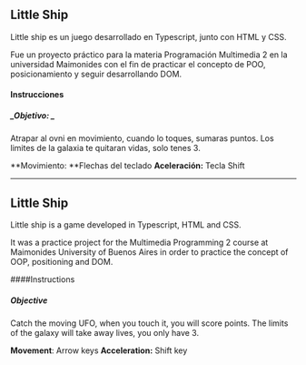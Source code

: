 ## Little Ship

Little ship es un juego desarrollado en Typescript, junto con HTML y CSS.

Fue un proyecto práctico para la materia Programación Multimedia 2 en la universidad Maimonides con el fin de practicar el concepto de POO, posicionamiento y seguir desarrollando DOM.

#### Instrucciones

##### _Objetivo: _

Atrapar al ovni en movimiento, cuando lo toques, sumaras puntos.
Los limites de la galaxia te quitaran vidas, solo tenes 3.

**Movimiento: **Flechas del teclado
**Aceleración:** Tecla Shift

---

## Little Ship

Little ship is a game developed in Typescript, HTML and CSS.

It was a practice project for the Multimedia Programming 2 course at Maimonides University of Buenos Aires in order to practice the concept of OOP, positioning and DOM.

####Instructions

##### _Objective_

Catch the moving UFO, when you touch it, you will score points.
The limits of the galaxy will take away lives, you only have 3.

**Movement**: Arrow keys
**Acceleration:** Shift key

